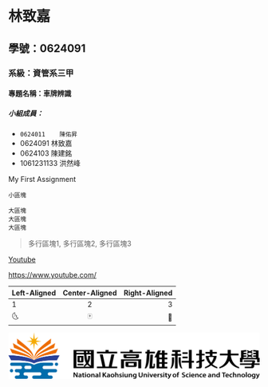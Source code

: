 # 林致嘉

## 學號：0624091

### 系級：資管系三甲

#### 專題名稱：車牌辨識

##### 小組成員：
* `0624011    陳佑昇`
* 0624091    林致嘉
* 0624103    陳建銘
* 1061231133 洪然峰

My First Assignment

`小區塊`

```
大區塊
大區塊
大區塊
```

> 多行區塊1,
> 多行區塊2,
> 多行區塊3

[Youtube](https://www.youtube.com)

<https://www.youtube.com/>

| Left-Aligned | Center-Aligned | Right-Aligned |
|:-------------|:--------------:|--------------:|
|1|2|3|
|:last_quarter_moon_with_face:|:mahjong:|:first_quarter_moon_with_face:|


![NKUST](nkust.png "高科大")
